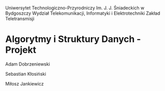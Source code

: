 Uniwersytet Technologiczno-Przyrodniczy
Im. J. J. Śniadeckich w Bydgoszczy
Wydział Telekomunikacji,
Informatyki i Elektrotechniki
Zakład Teletransmisji

# Algorytmy i Struktury Danych - Projekt

Adam Dobrzeniewski

Sebastian Kłosiński

Miłosz Jankiewicz